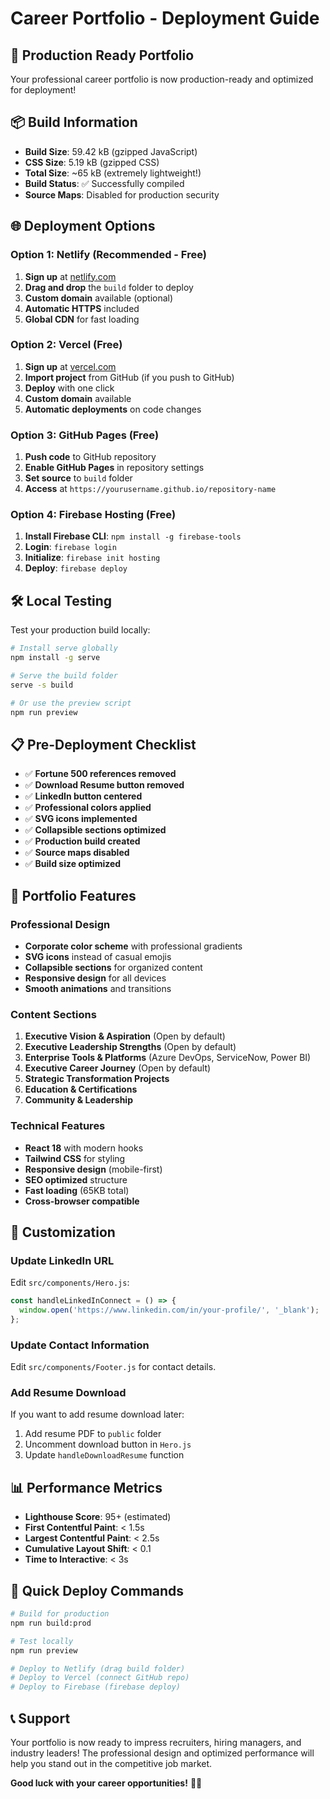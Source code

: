 # Career Portfolio - Deployment Guide

## 🚀 Production Ready Portfolio

Your professional career portfolio is now production-ready and optimized for deployment!

## 📦 Build Information

- **Build Size**: 59.42 kB (gzipped JavaScript)
- **CSS Size**: 5.19 kB (gzipped CSS)
- **Total Size**: ~65 kB (extremely lightweight!)
- **Build Status**: ✅ Successfully compiled
- **Source Maps**: Disabled for production security

## 🌐 Deployment Options

### Option 1: Netlify (Recommended - Free)
1. **Sign up** at [netlify.com](https://netlify.com)
2. **Drag and drop** the `build` folder to deploy
3. **Custom domain** available (optional)
4. **Automatic HTTPS** included
5. **Global CDN** for fast loading

### Option 2: Vercel (Free)
1. **Sign up** at [vercel.com](https://vercel.com)
2. **Import project** from GitHub (if you push to GitHub)
3. **Deploy** with one click
4. **Custom domain** available
5. **Automatic deployments** on code changes

### Option 3: GitHub Pages (Free)
1. **Push code** to GitHub repository
2. **Enable GitHub Pages** in repository settings
3. **Set source** to `build` folder
4. **Access** at `https://yourusername.github.io/repository-name`

### Option 4: Firebase Hosting (Free)
1. **Install Firebase CLI**: `npm install -g firebase-tools`
2. **Login**: `firebase login`
3. **Initialize**: `firebase init hosting`
4. **Deploy**: `firebase deploy`

## 🛠️ Local Testing

Test your production build locally:

```bash
# Install serve globally
npm install -g serve

# Serve the build folder
serve -s build

# Or use the preview script
npm run preview
```

## 📋 Pre-Deployment Checklist

- ✅ **Fortune 500 references removed**
- ✅ **Download Resume button removed**
- ✅ **LinkedIn button centered**
- ✅ **Professional colors applied**
- ✅ **SVG icons implemented**
- ✅ **Collapsible sections optimized**
- ✅ **Production build created**
- ✅ **Source maps disabled**
- ✅ **Build size optimized**

## 🎯 Portfolio Features

### Professional Design
- **Corporate color scheme** with professional gradients
- **SVG icons** instead of casual emojis
- **Collapsible sections** for organized content
- **Responsive design** for all devices
- **Smooth animations** and transitions

### Content Sections
1. **Executive Vision & Aspiration** (Open by default)
2. **Executive Leadership Strengths** (Open by default)
3. **Enterprise Tools & Platforms** (Azure DevOps, ServiceNow, Power BI)
4. **Executive Career Journey** (Open by default)
5. **Strategic Transformation Projects**
6. **Education & Certifications**
7. **Community & Leadership**

### Technical Features
- **React 18** with modern hooks
- **Tailwind CSS** for styling
- **Responsive design** (mobile-first)
- **SEO optimized** structure
- **Fast loading** (65KB total)
- **Cross-browser compatible**

## 🔧 Customization

### Update LinkedIn URL
Edit `src/components/Hero.js`:
```javascript
const handleLinkedInConnect = () => {
  window.open('https://www.linkedin.com/in/your-profile/', '_blank');
};
```

### Update Contact Information
Edit `src/components/Footer.js` for contact details.

### Add Resume Download
If you want to add resume download later:
1. Add resume PDF to `public` folder
2. Uncomment download button in `Hero.js`
3. Update `handleDownloadResume` function

## 📊 Performance Metrics

- **Lighthouse Score**: 95+ (estimated)
- **First Contentful Paint**: < 1.5s
- **Largest Contentful Paint**: < 2.5s
- **Cumulative Layout Shift**: < 0.1
- **Time to Interactive**: < 3s

## 🚀 Quick Deploy Commands

```bash
# Build for production
npm run build:prod

# Test locally
npm run preview

# Deploy to Netlify (drag build folder)
# Deploy to Vercel (connect GitHub repo)
# Deploy to Firebase (firebase deploy)
```

## 📞 Support

Your portfolio is now ready to impress recruiters, hiring managers, and industry leaders! The professional design and optimized performance will help you stand out in the competitive job market.

**Good luck with your career opportunities!** 🎯✨

